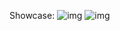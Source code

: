 Showcase:
![img](https://shibe.host/%E2%80%8C%E2%80%8B%E2%80%8C%E2%80%8D%E2%80%8C%E2%80%8C%E2%80%8C%E2%80%8D%E2%80%8D%E2%80%8B%E2%80%8C%E2%80%8B/direct)
![img](https://images-ext-2.discordapp.net/external/KjmzPC7S0Py3BMkHc5V-f6CX-HYz4Uvqv2eTppbg3N4/https/shibe.host/%25E2%2580%258C%25E2%2580%258C%25E2%2580%258C%25E2%2580%258C%25E2%2580%258D%25E2%2580%258C%25E2%2581%25A0%25E2%2581%25A0%25E2%2580%258B%25E2%2580%258B%25E2%2580%258C%25E2%2580%258B/direct.png)
